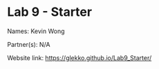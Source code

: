 # Lab 9 - Starter

Names: Kevin Wong

Partner(s): N/A

Website link: https://glekko.github.io/Lab9_Starter/